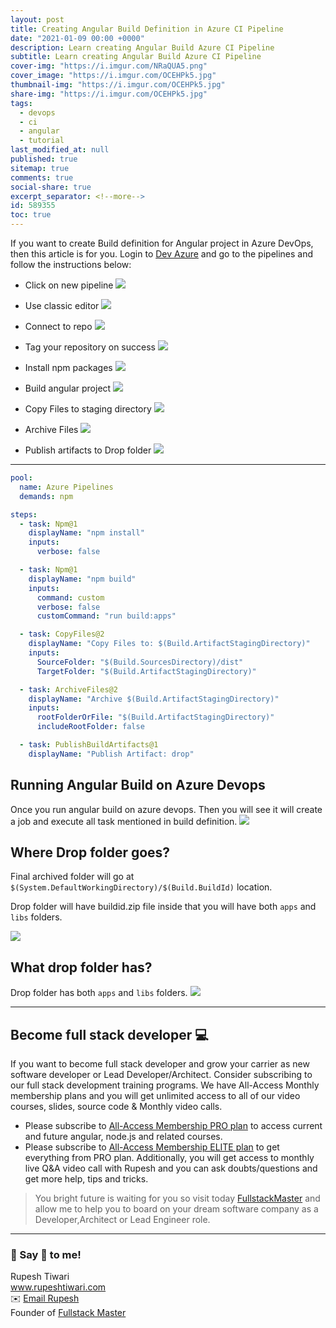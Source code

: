```yaml
---
layout: post
title: Creating Angular Build Definition in Azure CI Pipeline
date: "2021-01-09 00:00 +0000"
description: Learn creating Angular Build Azure CI Pipeline
subtitle: Learn creating Angular Build Azure CI Pipeline
cover-img: "https://i.imgur.com/NRaQUA5.png"
cover_image: "https://i.imgur.com/OCEHPk5.jpg"
thumbnail-img: "https://i.imgur.com/OCEHPk5.jpg"
share-img: "https://i.imgur.com/OCEHPk5.jpg"
tags:
  - devops
  - ci
  - angular
  - tutorial
last_modified_at: null
published: true
sitemap: true
comments: true
social-share: true
excerpt_separator: <!--more-->
id: 589355
toc: true
---
```


If you want to create Build definition for Angular project in Azure DevOps, then
this article is for you. Login to
<a href="https://dev.azure.com/" class="crayons-link">Dev Azure</a> and go to
the pipelines and follow the instructions below:

- Click on new pipeline ![](https://i.imgur.com/lL89yiV.png)

- Use classic editor ![](https://i.imgur.com/8wKAv3h.png)

- Connect to repo ![](https://i.imgur.com/q5iSJZO.png)

- Tag your repository on success ![](https://i.imgur.com/bS4MlDc.png)

- Install npm packages ![](https://i.imgur.com/qmxh1BG.png)

- Build angular project ![](https://i.imgur.com/AYjqRfy.png)

- Copy Files to staging directory ![](https://i.imgur.com/ZccWGkS.png)

- Archive Files ![](https://i.imgur.com/kVK0idi.png)

- Publish artifacts to Drop folder ![](https://i.imgur.com/wyaK8G1.png)

---

```yaml
pool:
  name: Azure Pipelines
  demands: npm

steps:
  - task: Npm@1
    displayName: "npm install"
    inputs:
      verbose: false

  - task: Npm@1
    displayName: "npm build"
    inputs:
      command: custom
      verbose: false
      customCommand: "run build:apps"

  - task: CopyFiles@2
    displayName: "Copy Files to: $(Build.ArtifactStagingDirectory)"
    inputs:
      SourceFolder: "$(Build.SourcesDirectory)/dist"
      TargetFolder: "$(Build.ArtifactStagingDirectory)"

  - task: ArchiveFiles@2
    displayName: "Archive $(Build.ArtifactStagingDirectory)"
    inputs:
      rootFolderOrFile: "$(Build.ArtifactStagingDirectory)"
      includeRootFolder: false

  - task: PublishBuildArtifacts@1
    displayName: "Publish Artifact: drop"
```

## Running Angular Build on Azure Devops

Once you run angular build on azure devops. Then you will see it will create a
job and execute all task mentioned in build definition.
![](https://i.imgur.com/F2mvHHa.png)

## Where Drop folder goes?

Final archived folder will go at
`$(System.DefaultWorkingDirectory)/$(Build.BuildId)` location.

Drop folder will have buildid.zip file inside that you will have both `apps` and
`libs` folders.

![](https://i.imgur.com/fk6r96i.png)

## What drop folder has?

Drop folder has both `apps` and `libs` folders.
![](https://i.imgur.com/OdEd027.png)

---

## Become full stack developer 💻

If you want to become full stack developer and grow your carrier as new software
developer or Lead Developer/Architect. Consider subscribing to our full stack
development training programs. We have All-Access Monthly membership plans and
you will get unlimited access to all of our video courses, slides, source code &
Monthly video calls.

- Please subscribe to
  [All-Access Membership PRO plan](https://www.fullstackmaster.net/pro) to
  access current and future angular, node.js and related courses.
- Please subscribe to
  [All-Access Membership ELITE plan](https://www.fullstackmaster.net/elite) to
  get everything from PRO plan. Additionally, you will get access to monthly
  live Q&A video call with Rupesh and you can ask doubts/questions and get more
  help, tips and tricks.

> You bright future is waiting for you so visit today
> [FullstackMaster](www.fullstackmaster.net) and allow me to help you to board
> on your dream software company as a Developer,Architect or Lead Engineer role.


---

### 💖 Say 👋 to me!

<div> 
Rupesh Tiwari </div><div>
<a href="https://www.rupeshtiwari.com"> www.rupeshtiwari.com</a> </div><div>
✉️ <a href="mailto:fullstackmaster1@gmail.com?subject=Hi"> Email Rupesh</a> </div><div>
Founder of <a href="https://www.fullstackmaster.net"> Fullstack Master</a></div><div>
</div>
